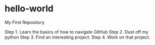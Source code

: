 # hello-world
My First Repository

Step 1. Learn the basics of how to navigate GitHub
Step 2. Dust off my python
Step 3. Find an interesting project.
Step 4. Work on that project.
